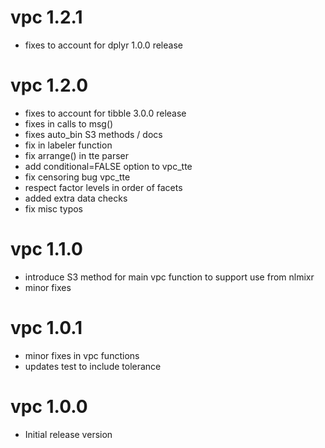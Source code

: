 # vpc 1.2.1
- fixes to account for dplyr 1.0.0 release

# vpc 1.2.0
- fixes to account for tibble 3.0.0 release
- fixes in calls to msg()
- fixes auto_bin S3 methods / docs
- fix in labeler function
- fix arrange() in tte parser
- add conditional=FALSE option to vpc_tte
- fix censoring bug vpc_tte
- respect factor levels in order of facets
- added extra data checks
- fix misc typos

# vpc 1.1.0
- introduce S3 method for main vpc function to support use from nlmixr
- minor fixes

# vpc 1.0.1
- minor fixes in vpc functions
- updates test to include tolerance

# vpc 1.0.0
- Initial release version
